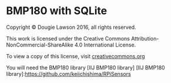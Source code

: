 BMP180 with SQLite
==================

Copyright &copy; Dougie Lawson 2016, all rights reserved.
 
This work is licensed under the Creative Commons Attribution-NonCommercial-ShareAlike 4.0 International License.
 
To view a copy of this license, visit [creativecommons.org]
   
[creativecommons.org]:http://creativecommons.org/licenses/by-nc-sa/4.0/deed.en_GB.  

You will need the BMP180 library [IIJ BMP180 library]
[IIJ BMP180 library]:https://github.com/keiichishima/RPiSensors

